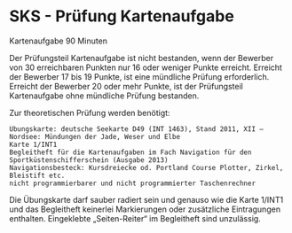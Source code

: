 # SKS - Prüfung Kartenaufgabe
Kartenaufgabe 90 Minuten

Der Prüfungsteil Kartenaufgabe ist nicht bestanden, wenn der Bewerber von
30 erreichbaren Punkten nur 16 oder weniger Punkte erreicht. Erreicht der
Bewerber 17 bis 19 Punkte, ist eine mündliche Prüfung erforderlich. Erreicht
der Bewerber 20 oder mehr Punkte, ist der Prüfungsteil Kartenaufgabe ohne
mündliche Prüfung bestanden.

Zur theoretischen Prüfung werden benötigt:

    Übungskarte: deutsche Seekarte D49 (INT 1463), Stand 2011, XII – Nordsee: Mündungen der Jade, Weser und Elbe
    Karte 1/INT1
    Begleitheft für die Kartenaufgaben im Fach Navigation für den Sportküstenschifferschein (Ausgabe 2013)
    Navigationsbesteck: Kursdreiecke od. Portland Course Plotter, Zirkel, Bleistift etc.
    nicht programmierbarer und nicht programmierter Taschenrechner

Die Übungskarte darf sauber radiert sein und genauso wie die Karte 1/INT1 und das Begleitheft keinerlei Markierungen oder zusätzliche Eintragungen enthalten. Eingeklebte „Seiten-Reiter“ im Begleitheft sind unzulässig.